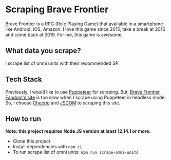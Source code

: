# Scraping Brave Frontier

Brave Frontier is a RPG (Role Playing Game) that available in a smartphone like Android, iOS, Amazon. I love this game since 2015, take a break at 2016 and come back at 2019. For me, this game is awesome.

## What data you scrape?

I scrape list of omni units with their recommended SP.

## Tech Stack

Previously, I would like to use [Puppeteer](https://pptr.dev/) for scraping. But, [Brave Frontier Fandom's site](https://bravefrontierglobal.fandom.com/wiki/Brave_Frontier_Wiki) is too slow when I scrape using Puppeteer in headless mode. So, I choose [Cheerio](https://cheerio.js.org/) and [JSDOM](https://github.com/jsdom/jsdom) to scraping this site.

## How to run

**Note: this project requires Node JS version at least 12.14.1 or more.**
- Clone this project
- Install dependencies with `npm ci`
- To run scrape list of omni units: `npm run scrape-omni-units`